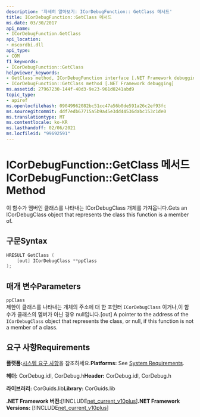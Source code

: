 ```yaml
---
description: '자세히 알아보기: ICorDebugFunction:: GetClass 메서드'
title: ICorDebugFunction::GetClass 메서드
ms.date: 03/30/2017
api_name:
- ICorDebugFunction.GetClass
api_location:
- mscordbi.dll
api_type:
- COM
f1_keywords:
- ICorDebugFunction::GetClass
helpviewer_keywords:
- GetClass method, ICorDebugFunction interface [.NET Framework debugging]
- ICorDebugFunction::GetClass method [.NET Framework debugging]
ms.assetid: 27967230-144f-40d3-9e23-961d0241abd9
topic_type:
- apiref
ms.openlocfilehash: 09049962082bc51cc47a56b0de591a26c2ef93fc
ms.sourcegitcommit: ddf7edb67715a5b9a45e3dd44536dabc153c1de0
ms.translationtype: MT
ms.contentlocale: ko-KR
ms.lasthandoff: 02/06/2021
ms.locfileid: "99692591"
---
```

# <a name="icordebugfunctiongetclass-method"></a><span data-ttu-id="5812b-103">ICorDebugFunction::GetClass 메서드</span><span class="sxs-lookup"><span data-stu-id="5812b-103">ICorDebugFunction::GetClass Method</span></span>

<span data-ttu-id="5812b-104">이 함수가 멤버인 클래스를 나타내는 ICorDebugClass 개체를 가져옵니다.</span><span class="sxs-lookup"><span data-stu-id="5812b-104">Gets an ICorDebugClass object that represents the class this function is a member of.</span></span>  
  
## <a name="syntax"></a><span data-ttu-id="5812b-105">구문</span><span class="sxs-lookup"><span data-stu-id="5812b-105">Syntax</span></span>  
  
```cpp  
HRESULT GetClass (  
    [out] ICorDebugClass **ppClass  
);  
```  
  
## <a name="parameters"></a><span data-ttu-id="5812b-106">매개 변수</span><span class="sxs-lookup"><span data-stu-id="5812b-106">Parameters</span></span>  

 `ppClass`  
 <span data-ttu-id="5812b-107">제한이 클래스를 나타내는 개체의 주소에 대 한 포인터 `ICorDebugClass` 이거나,이 함수가 클래스의 멤버가 아닌 경우 null입니다.</span><span class="sxs-lookup"><span data-stu-id="5812b-107">[out] A pointer to the address of the `ICorDebugClass` object that represents the class, or null, if this function is not a member of a class.</span></span>  
  
## <a name="requirements"></a><span data-ttu-id="5812b-108">요구 사항</span><span class="sxs-lookup"><span data-stu-id="5812b-108">Requirements</span></span>  

 <span data-ttu-id="5812b-109">**플랫폼:**[시스템 요구 사항](../../get-started/system-requirements.md)을 참조하세요.</span><span class="sxs-lookup"><span data-stu-id="5812b-109">**Platforms:** See [System Requirements](../../get-started/system-requirements.md).</span></span>  
  
 <span data-ttu-id="5812b-110">**헤더:** CorDebug.idl, CorDebug.h</span><span class="sxs-lookup"><span data-stu-id="5812b-110">**Header:** CorDebug.idl, CorDebug.h</span></span>  
  
 <span data-ttu-id="5812b-111">**라이브러리:** CorGuids.lib</span><span class="sxs-lookup"><span data-stu-id="5812b-111">**Library:** CorGuids.lib</span></span>  
  
 <span data-ttu-id="5812b-112">**.NET Framework 버전:**[!INCLUDE[net_current_v10plus](../../../../includes/net-current-v10plus-md.md)]</span><span class="sxs-lookup"><span data-stu-id="5812b-112">**.NET Framework Versions:** [!INCLUDE[net_current_v10plus](../../../../includes/net-current-v10plus-md.md)]</span></span>
